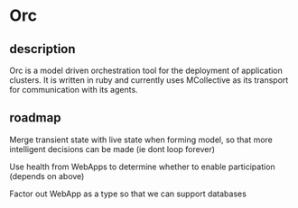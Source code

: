 Orc
===

description
-----------

Orc is a model driven orchestration tool for the deployment of application clusters. It is written in ruby and currently uses MCollective as its transport for communication with its agents.

roadmap
--------

Merge transient state with live state when forming model, so that more intelligent decisions can be made (ie dont loop forever)

Use health from WebApps to determine whether to enable participation (depends on above)

Factor out WebApp as a type so that we can support databases
